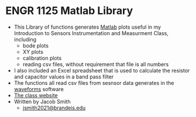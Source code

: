 ENGR 1125 Matlab Library
=============
+ This Library of functions generates [Matlab](https://www.mathworks.com/products/matlab.html) plots useful in my Introduction to Sensors Instrumentation and Measurment Class, including
	+ bode plots 
	+ XY plots
	+ calibration plots
	+ reading csv files, without requirement that file is all numbers
+ I also included an Excel spreadsheet that is used to calculate the resistor and capacitor values in a band pass filter
+ The functions all read csv files from sesnsor data generates in the [waveforms](https://reference.digilentinc.com/reference/software/waveforms/waveforms-3/start) software
+ [The class website](http://isim.olin.edu/index.shtml)  
+  Written by Jacob Smith 
	+ jsmith2021@brandeis.edu